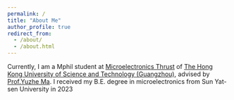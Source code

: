 ```yaml
---
permalink: /
title: "About Me"
author_profile: true
redirect_from: 
  - /about/
  - /about.html
---
```


Currently, I am a  Mphil student at [Microelectronics Thrust](https://www.hkust-gz.edu.cn/academics/hubs-and-thrust-areas/function-hub/microelectronics/) of [The Hong Kong University of Science and Technology (Guangzhou)](https://www.hkust-gz.edu.cn/), advised by [Prof.Yuzhe Ma](https://www.yuzhe-ma.com/). I received my B.E. degree in microelectronics from Sun Yat-sen University in 2023
